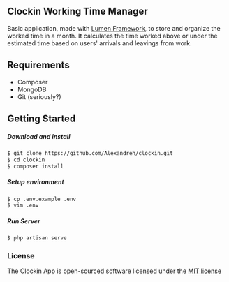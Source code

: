 ## Clockin Working Time Manager

Basic application, made with [Lumen Framework](http://lumen.laravel.com/), to store and organize the worked time in a month.
It calculates the time worked above or under the estimated time based on users' arrivals and leavings from work.

## Requirements
- Composer
- MongoDB
- Git (seriously?)

## Getting Started
##### Download and install 
```bash
$ git clone https://github.com/Alexandreh/clockin.git
$ cd clockin
$ composer install
```

##### Setup environment
```bash
$ cp .env.example .env
$ vim .env
```

##### Run Server
```bash
$ php artisan serve
```

### License

The Clockin App is open-sourced software licensed under the [MIT license](http://opensource.org/licenses/MIT)
